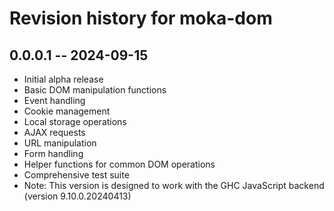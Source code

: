 # Revision history for moka-dom

## 0.0.0.1 -- 2024-09-15

- Initial alpha release
- Basic DOM manipulation functions
- Event handling
- Cookie management
- Local storage operations
- AJAX requests
- URL manipulation
- Form handling
- Helper functions for common DOM operations
- Comprehensive test suite
- Note: This version is designed to work with the GHC JavaScript backend (version 9.10.0.20240413)
